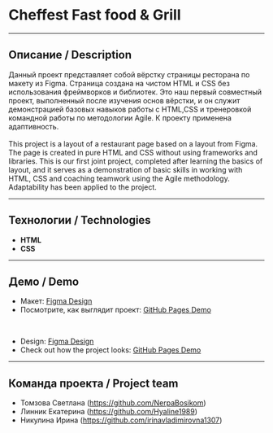 # Cheffest Fast food & Grill
___

## Описание / Description
Данный проект представляет собой вёрстку страницы ресторана по макету из Figma. Страница создана на чистом HTML и CSS без использования фреймворков и библиотек. Это наш первый совместный проект, выполненный после изучения основ вёрстки, и он служит демонстрацией базовых навыков работы с HTML,CSS и тренеровкой командной работы по методологии Agile. К проекту применена адаптивность.<br><br>
This project is a layout of a restaurant page based on a layout from Figma. The page is created in pure HTML and CSS without using frameworks and libraries. This is our first joint project, completed after learning the basics of layout, and it serves as a demonstration of basic skills in working with HTML, CSS and coaching teamwork using the Agile methodology. Adaptability has been applied to the project.

---

## Технологии / Technologies
- **HTML**
- **CSS**

---

## Демо / Demo
- Макет: [Figma Design](https://www.figma.com/design/BVYHby2vfWlkuvM7oPwFi9/Restaurent%C2%A0Landing%C2%A0Page%C2%A0Template-(Community)?node-id=0-1&node-type=canvas&t=5rufy1OjyiLB2Zcy-0)  
- Посмотрите, как выглядит проект: [GitHub Pages Demo](https://nerpabosikom.github.io/ProjectOne/)  

<br>

- Design: [Figma Design](https://www.figma.com/design/BVYHby2vfWlkuvM7oPwFi9/Restaurent%C2%A0Landing%C2%A0Page%C2%A0Template-(Community)?node-id=0-1&node-type=canvas&t=5rufy1OjyiLB2Zcy-0)  
- Check out how the project looks: [GitHub Pages Demo](https://nerpabosikom.github.io/ProjectOne/)  


---

## Команда проекта / Project team

- Томзова Светлана (https://github.com/NerpaBosikom)
- Линник Екатерина (https://github.com/Hyaline1989) 
- Никулина Ирина   (https://github.com/irinavladimirovna1307)

